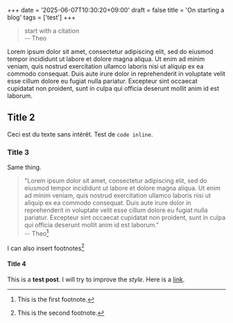 +++
date = '2025-06-07T10:30:20+09:00'
draft = false
title = 'On starting a blog'
tags = ['test']
+++
> start with a citation     
> -- Theo

Lorem ipsum dolor sit amet, consectetur adipiscing elit, sed do eiusmod tempor incididunt ut labore et dolore magna aliqua. Ut enim ad minim veniam, quis nostrud exercitation ullamco laboris nisi ut aliquip ex ea commodo consequat. Duis aute irure dolor in reprehenderit in voluptate velit esse cillum dolore eu fugiat nulla pariatur. Excepteur sint occaecat cupidatat non proident, sunt in culpa qui officia deserunt mollit anim id est laborum.
## Title 2
Ceci est du texte sans intérêt. Test de `code inline`.
### Title 3
Same thing.
> "Lorem ipsum dolor sit amet, consectetur adipiscing elit, sed do eiusmod tempor incididunt ut labore et dolore magna aliqua. Ut enim ad minim veniam, quis nostrud exercitation ullamco laboris nisi ut aliquip ex ea commodo consequat. Duis aute irure dolor in reprehenderit in voluptate velit esse cillum dolore eu fugiat nulla pariatur. Excepteur sint occaecat cupidatat non proident, sunt in culpa qui officia deserunt mollit anim id est laborum."           
> -- Theo[^1]

I can also insert footnotes[^2]

[^1]: This is the first footnote.
[^2]: This is the second footnote.

#### Title 4
This is a **test post**. I will try to improve the *style*.
Here is a [link](https://radusz.com).